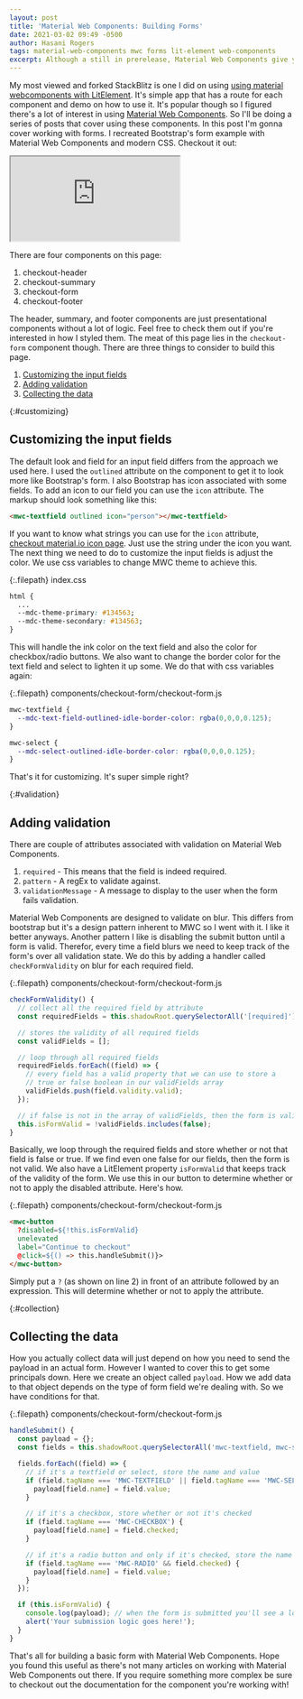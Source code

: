 ```yaml
---
layout: post
title: 'Material Web Components: Building Forms'
date: 2021-03-02 09:49 -0500
author: Hasani Rogers
tags: material-web-components mwc forms lit-element web-components
excerpt: Although a still in prerelease, Material Web Components give you powerful input controls for building awesome forms.
---
```


My most viewed and forked StackBlitz is one I did on using [using material webcomponents with LitElement](https://stackblitz.com/edit/material-web-components). It's simple app that has a route for each component and demo on how to use it. It's popular though so I figured there's a lot of interest in using [Material Web Components](https://github.com/material-components/material-components-web-components). So I'll be doing a series of posts that cover using these components. In this post I'm gonna cover working with forms. I recreated Bootstrap's form example with Material Web Components and modern CSS. Checkout it out:


<iframe src="https://stackblitz.com/edit/material-web-components-form?embed=1&file=index.js"></iframe>

There are four components on this page:

1. checkout-header
2. checkout-summary
3. checkout-form
4. checkout-footer

The header, summary, and footer components are just presentational components without a lot of logic. Feel free to check them out if you're interested in how I styled them. The meat of this page lies in the `checkout-form` component though. There are three things to consider to build this page.

1. [Customizing the input fields](#customizing)
2. [Adding validation](#validation)
3. [Collecting the data](#collection) 

{:#customizing}
## Customizing the input fields

The default look and field for an input field differs from the approach we used here. I used the `outlined` attribute on the component to get it to look more like Bootstrap's form. I also Bootstrap has icon associated with some fields. To add an icon to our field you can use the `icon` attribute. The markup should look something like this:

```html
<mwc-textfield outlined icon="person"></mwc-textfield>
```

If you want to know what strings you can use for the `icon` attribute, [checkout material.io icon page](https://material.io/resources/icons/?style=baseline). Just use the string under the icon you want. The next thing we need to do to customize the input fields is adjust the color. We use css variables to change MWC theme to achieve this.

{:.filepath}
index.css
```css
html {
  ...
  --mdc-theme-primary: #134563;
  --mdc-theme-secondary: #134563;
}
```

This will handle the ink color on the text field and also the color for checkbox/radio buttons. We also want to change the border color for the text field and select to lighten it up some. We do that with css variables again:

{:.filepath}
components/checkout-form/checkout-form.js
```css
mwc-textfield {
  --mdc-text-field-outlined-idle-border-color: rgba(0,0,0,0.125);
}

mwc-select {
  --mdc-select-outlined-idle-border-color: rgba(0,0,0,0.125);
}
```

That's it for customizing. It's super simple right?


{:#validation}
## Adding validation

There are couple of attributes associated with validation on Material Web Components.

1. `required` - This means that the field is indeed required.
2. `pattern` - A regEx to validate against.
3. `validationMessage` - A message to display to the user when the form fails validation.

Material Web Components are designed to validate on blur. This differs from bootstrap but it's a design pattern inherent to MWC so I went with it. I like it better anyways. Another pattern I like is disabling the submit button until a form is valid. Therefor, every time a field blurs we need to keep track of the form's over all validation state. We do this by adding a handler called `checkFormValidity` on blur for each required field. 

{:.filepath}
components/checkout-form/checkout-form.js
```js
checkFormValidity() {
  // collect all the required field by attribute
  const requiredFields = this.shadowRoot.querySelectorAll('[required]');

  // stores the validity of all required fields
  const validFields = []; 

  // loop through all required fields
  requiredFields.forEach((field) => {
    // every field has a valid property that we can use to store a 
    // true or false boolean in our validFields array
    validFields.push(field.validity.valid);
  });

  // if false is not in the array of validFields, then the form is valid
  this.isFormValid = !validFields.includes(false);
}
```

Basically, we loop through the required fields and store whether or not that field is false or true. If we find even one false for our fields, then the form is not valid. We also have a LitElement property `isFormValid` that keeps track of the validity of the form. We use this in our button to determine whether or not to apply the disabled attribute. Here's how.

{:.filepath}
components/checkout-form/checkout-form.js
```html
<mwc-button 
  ?disabled=${!this.isFormValid} 
  unelevated 
  label="Continue to checkout" 
  @click=${() => this.handleSubmit()}>
</mwc-button>
```

Simply put a `?` (as shown on line 2) in front of an attribute followed by an expression. This will determine whether or not to apply the attribute.


{:#collection}
## Collecting the data

How you actually collect data will just depend on how you need to send the payload in an actual form. However I wanted to cover this to get some principals down. Here we create an object called `payload`. How we add data to that object depends on the type of form field we're dealing with. So we have conditions for that.

{:.filepath}
components/checkout-form/checkout-form.js
```js
handleSubmit() {
  const payload = {};
  const fields = this.shadowRoot.querySelectorAll('mwc-textfield, mwc-select, mwc-checkbox, mwc-radio');

  fields.forEach((field) => {
    // if it's a textfield or select, store the name and value
    if (field.tagName === 'MWC-TEXTFIELD' || field.tagName === 'MWC-SELECT') {
      payload[field.name] = field.value;
    }

    // if it's a checkbox, store whether or not it's checked
    if (field.tagName === 'MWC-CHECKBOX') {
      payload[field.name] = field.checked;
    }

    // if it's a radio button and only if it's checked, store the name and value
    if (field.tagName === 'MWC-RADIO' && field.checked) {
      payload[field.name] = field.value;
    }
  });

  if (this.isFormValid) {
    console.log(payload); // when the form is submitted you'll see a log of the data. 
    alert('Your submission logic goes here!');
  }
}
```

That's all for building a basic form with Material Web Components. Hope you found this useful as there's not many articles on working with Material Web Components out there. If you require something more complex be sure to checkout out the documentation for the component you're working with!
